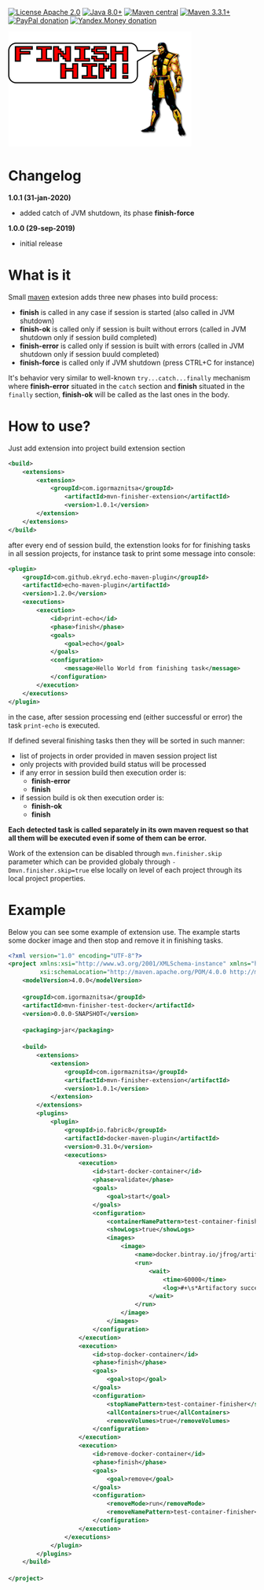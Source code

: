 [![License Apache 2.0](https://img.shields.io/badge/license-Apache%20License%202.0-green.svg)](http://www.apache.org/licenses/LICENSE-2.0)
[![Java 8.0+](https://img.shields.io/badge/java-8.0%2b-green.svg)](http://www.oracle.com/technetwork/java/javase/downloads/index.html)
[![Maven central](https://maven-badges.herokuapp.com/maven-central/com.igormaznitsa/mvn-finisher-extension/badge.svg)](http://search.maven.org/#artifactdetails|com.igormaznitsa|mvn-finisher-extension|1.0.0|jar)
[![Maven 3.3.1+](https://img.shields.io/badge/maven-3.3.1%2b-green.svg)](https://maven.apache.org/)
[![PayPal donation](https://img.shields.io/badge/donation-PayPal-red.svg)](https://www.paypal.com/cgi-bin/webscr?cmd=_s-xclick&hosted_button_id=AHWJHJFBAWGL2)
[![Yandex.Money donation](https://img.shields.io/badge/donation-Я.деньги-yellow.svg)](http://yasobe.ru/na/iamoss)

![banner](assets/banner.png)

# Changelog

__1.0.1 (31-jan-2020)__
 - added catch of JVM shutdown, its phase __finish-force__
 
__1.0.0 (29-sep-2019)__
 - initial release

# What is it
Small [maven](https://maven.apache.org/) extesion adds three new phases into build process:
 - __finish__ is called in any case if session is started (also called in JVM shutdown)
 - __finish-ok__ is called only if session is built without errors (called in JVM shutdown only if session build completed)
 - __finish-error__ is called only if session is built with errors (called in JVM shutdown only if session buuld completed)
 - __finish-force__ is called only if JVM shutdown (press CTRL+C for instance)
 
 It's behavior very similar to well-known `try...catch...finally` mechanism where __finish-error__ situated in the `catch` section and __finish__ situated in the `finally` section, __finish-ok__ will be called as the last ones in the body.

# How to use?
 Just add extension into project build extension section
```xml
<build>
    <extensions>
        <extension>
            <groupId>com.igormaznitsa</groupId>
                <artifactId>mvn-finisher-extension</artifactId>
                <version>1.0.1</version>
        </extension>
    </extensions>
</build>
```
after every end of session build, the extenstion looks for for finishing tasks in all session projects, for instance task to print some message into console:
```xml
<plugin>
    <groupId>com.github.ekryd.echo-maven-plugin</groupId>
    <artifactId>echo-maven-plugin</artifactId>
    <version>1.2.0</version>
    <executions>
        <execution>
            <id>print-echo</id>
            <phase>finish</phase>
            <goals>
                <goal>echo</goal>
            </goals>
            <configuration>
                <message>Hello World from finishing task</message>
            </configuration>
        </execution>
    </executions>
</plugin>
```
in the case, after session processing end (either successful or error) the task `print-echo` is executed.

If defined several finishing tasks then they will be sorted in such manner:
- list of projects in order provided in maven session project list
- only projects with provided build status will be processed 
- if any error in session build then execution order is:
  - __finish-error__
  - __finish__
- if session build is ok then execution order is:
  - __finish-ok__
  - __finish__
  
__Each detected task is called separately in its own maven request so that all them will be executed even if some of them can be error.__

Work of the extension can be disabled through `mvn.finisher.skip` parameter which can be provided globaly through `-Dmvn.finisher.skip=true` else locally on level of each project through its local project properties.

# Example
Below you can see some example of extension use. The example starts some docker image and then stop and remove it in finishing tasks.
```xml
<?xml version="1.0" encoding="UTF-8"?>
<project xmlns:xsi="http://www.w3.org/2001/XMLSchema-instance" xmlns="http://maven.apache.org/POM/4.0.0"
         xsi:schemaLocation="http://maven.apache.org/POM/4.0.0 http://maven.apache.org/xsd/maven-4.0.0.xsd">
    <modelVersion>4.0.0</modelVersion>

    <groupId>com.igormaznitsa</groupId>
    <artifactId>mvn-finisher-test-docker</artifactId>
    <version>0.0.0-SNAPSHOT</version>

    <packaging>jar</packaging>

    <build>
        <extensions>
            <extension>
                <groupId>com.igormaznitsa</groupId>
                <artifactId>mvn-finisher-extension</artifactId>
                <version>1.0.1</version>
            </extension>
        </extensions>
        <plugins>
            <plugin>
                <groupId>io.fabric8</groupId>
                <artifactId>docker-maven-plugin</artifactId>
                <version>0.31.0</version>
                <executions>
                    <execution>
                        <id>start-docker-container</id>
                        <phase>validate</phase>
                        <goals>
                            <goal>start</goal>
                        </goals>
                        <configuration>
                            <containerNamePattern>test-container-finisher</containerNamePattern>
                            <showLogs>true</showLogs>
                            <images>
                                <image>
                                    <name>docker.bintray.io/jfrog/artifactory-oss:latest</name>
                                    <run>
                                        <wait>
                                            <time>60000</time>
                                            <log>#+\s*Artifactory successfully started \([0-9.]+ seconds\)\s*#+</log>
                                        </wait>
                                    </run>
                                </image>
                            </images>
                        </configuration>
                    </execution>
                    <execution>
                        <id>stop-docker-container</id>
                        <phase>finish</phase>
                        <goals>
                            <goal>stop</goal>
                        </goals>
                        <configuration>
                            <stopNamePattern>test-container-finisher</stopNamePattern>
                            <allContainers>true</allContainers>
                            <removeVolumes>true</removeVolumes>
                        </configuration>
                    </execution>
                    <execution>
                        <id>remove-docker-container</id>
                        <phase>finish</phase>
                        <goals>
                            <goal>remove</goal>
                        </goals>
                        <configuration>
                            <removeMode>run</removeMode>
                            <removeNamePattern>test-container-finisher</removeNamePattern>
                        </configuration>
                    </execution>
                </executions>
            </plugin>
        </plugins>
    </build>

</project>

```